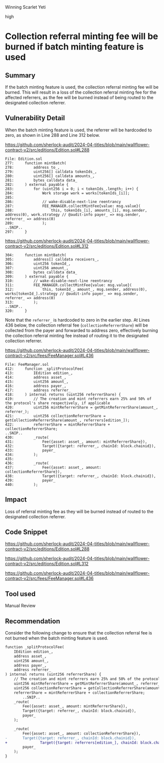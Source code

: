 Winning Scarlet Yeti

high

# Collection referral minting fee will be burned if batch minting feature is used

## Summary

If the batch minting feature is used, the collection referral minting fee will be burned. This will result in a loss of the collection referral minting fee for the affected referrers, as the fee will be burned instead of being routed to the designated collection referrer.

## Vulnerability Detail

When the batch minting feature is used, the referrer will be hardcoded to zero, as shown in Line 288 and Line 312 below.

https://github.com/sherlock-audit/2024-04-titles/blob/main/wallflower-contract-v2/src/editions/Edition.sol#L288

```solidity
File: Edition.sol
277:     function mintBatch(
278:         address to_,
279:         uint256[] calldata tokenIds_,
280:         uint256[] calldata amounts_,
281:         bytes calldata data_
282:     ) external payable {
283:         for (uint256 i = 0; i < tokenIds_.length; i++) {
284:             Work storage work = works[tokenIds_[i]];
285: 
286:             // wake-disable-next-line reentrancy
287:             FEE_MANAGER.collectMintFee{value: msg.value}(
288:                 this, tokenIds_[i], amounts_[i], msg.sender, address(0), work.strategy // @audit-info payer_ => msg.sender, referrer_ => address(0)
289:             );
..SNIP..
297:     }
```

https://github.com/sherlock-audit/2024-04-titles/blob/main/wallflower-contract-v2/src/editions/Edition.sol#L312

```solidity
304:     function mintBatch(
305:         address[] calldata receivers_,
306:         uint256 tokenId_,
307:         uint256 amount_,
308:         bytes calldata data_
309:     ) external payable {
310:         // wake-disable-next-line reentrancy
311:         FEE_MANAGER.collectMintFee{value: msg.value}(
312:             this, tokenId_, amount_, msg.sender, address(0), works[tokenId_].strategy // @audit-info payer_ => msg.sender, referrer_ => address(0)
313:         );
..SNIP..
320:     }
```

Note that the `referrer_` is hardcoded to zero in the earlier step. At Lines 436 below,  the collection referral fee (`collectionReferrerShare`) will be collected from the payer and forwarded to address zero, effectively burning the collection referral minting fee instead of routing it to the designated collection referrer.

https://github.com/sherlock-audit/2024-04-titles/blob/main/wallflower-contract-v2/src/fees/FeeManager.sol#L436

```solidity
File: FeeManager.sol
412:     function _splitProtocolFee(
413:         IEdition edition_,
414:         address asset_,
415:         uint256 amount_,
416:         address payer_,
417:         address referrer_
418:     ) internal returns (uint256 referrerShare) {
419:         // The creation and mint referrers earn 25% and 50% of the protocol's share respectively, if applicable
420:         uint256 mintReferrerShare = getMintReferrerShare(amount_, referrer_);
421:         uint256 collectionReferrerShare = getCollectionReferrerShare(amount_, referrers[edition_]);
422:         referrerShare = mintReferrerShare + collectionReferrerShare;
..SNIP..
430:         _route(
431:             Fee({asset: asset_, amount: mintReferrerShare}),
432:             Target({target: referrer_, chainId: block.chainid}),
433:             payer_
434:         );
435: 
436:         _route(
437:             Fee({asset: asset_, amount: collectionReferrerShare}),
438:             Target({target: referrer_, chainId: block.chainid}),
439:             payer_
440:         );
```

## Impact

Loss of referral minting fee as they will be burned instead of routed to the designated collection referrer.

## Code Snippet

https://github.com/sherlock-audit/2024-04-titles/blob/main/wallflower-contract-v2/src/editions/Edition.sol#L288

https://github.com/sherlock-audit/2024-04-titles/blob/main/wallflower-contract-v2/src/editions/Edition.sol#L312

https://github.com/sherlock-audit/2024-04-titles/blob/main/wallflower-contract-v2/src/fees/FeeManager.sol#L436

## Tool used

Manual Review

## Recommendation

Consider the following change to ensure that the collection referral fee is not burned when the batch minting feature is used.

```diff
function _splitProtocolFee(
    IEdition edition_,
    address asset_,
    uint256 amount_,
    address payer_,
    address referrer_
) internal returns (uint256 referrerShare) {
    // The creation and mint referrers earn 25% and 50% of the protocol's share respectively, if applicable
    uint256 mintReferrerShare = getMintReferrerShare(amount_, referrer_);
    uint256 collectionReferrerShare = getCollectionReferrerShare(amount_, referrers[edition_]);
    referrerShare = mintReferrerShare + collectionReferrerShare;
		..SNIP..
    _route(
        Fee({asset: asset_, amount: mintReferrerShare}),
        Target({target: referrer_, chainId: block.chainid}),
        payer_
    );

    _route(
        Fee({asset: asset_, amount: collectionReferrerShare}),
-       Target({target: referrer_, chainId: block.chainid}),
+				Target({target: referrers[edition_], chainId: block.chainid}),
        payer_
    );
}
```